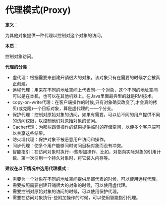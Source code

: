 # 代理模式(Proxy)

**定义**：

为其他对象提供一种代理以控制对这个对象的访问。

**本质**：

控制对象访问。

**代理的分类**：

- 虛代理：根据需要来创建开销很大的对象，该对象只有在需要的时候才会被真正创建。
- 远程代理：用来在不同的地址空间上代表同-一个对象，这个不同的地址空间可以是在本机，也可以在其他机器上。在Java里面最典型的就是RMI技术。
- copy-on-write代理：在客户端操作的时候,只有对象确实改变了,才会真的拷贝(或克隆)一个目标对象，算是虚代理的一一个分支。
- 保护代理：控制对原始对象的访问，如果有需要，可以给不同的用户提供不同的访问权限，以控制他们对原始对象的访问。
- Cache代理：为那些昂贵操作的结果提供临时的存储空间，以便多个客户端可以共享这些结果。
- 防火墙代理：保护对象不被恶意用户访问和操作。
- 同步代理：使多个用户能够同时访问目标对象而没有冲突。
- 智能指引：在访问对象时执行- -些附加操作，比如，对指向实际对象的引用计数、第一次引用一个持久对象时，将它装入内存等。

**建议在以下情况中选用代理模式**：

- 需要为一个对象在不同的地址空间提供局部代表的时候，可以使用远程代理。
- 需要按照需要创建开销很大的对象的时候，可以使用虚代理。
- 需要控制对原始对象的访问的时候，可以使用保护代理。
- 需要在访问对象执行-些附加操作的时候，可以使用智能指引代理。